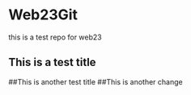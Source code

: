 # Web23Git
this is a test repo for web23 

## This is a test title

##This is another test title 
##This is another change